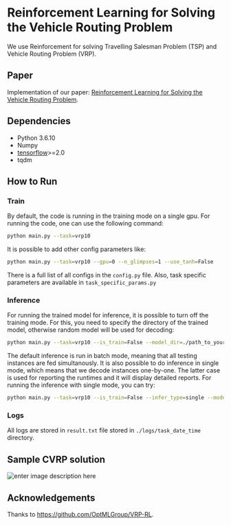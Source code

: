 
# Reinforcement Learning for Solving the Vehicle Routing Problem

We use Reinforcement for solving Travelling Salesman Problem (TSP) and Vehicle Routing Problem (VRP).


## Paper
Implementation of our paper: [Reinforcement Learning for Solving the Vehicle Routing Problem](https://arxiv.org/abs/1802.04240v2). 

## Dependencies

* Python 3.6.10
* Numpy
* [tensorflow](https://www.tensorflow.org/)>=2.0
* tqdm

## How to Run
### Train
By default, the code is running in the training mode on a single gpu. For running the code, one can use the following command:
```bash
python main.py --task=vrp10
```

It is possible to add other config parameters like:
```bash
python main.py --task=vrp10 --gpu=0 --n_glimpses=1 --use_tanh=False 
```
There is a full list of all configs in the ``config.py`` file. Also, task specific parameters are available in ``task_specific_params.py``
### Inference
For running the trained model for inference, it is possible to turn off the training mode. For this, you need to specify the directory of the trained model, otherwise random model will be used for decoding:
```bash
python main.py --task=vrp10 --is_train=False --model_dir=./path_to_your_saved_checkpoint
```
The default inference is run in batch mode, meaning that all testing instances are fed simultanously. It is also possible to do inference in single mode, which means that we decode instances one-by-one. The latter case is used for reporting the runtimes and it will display detailed reports. For running the inference with single mode, you can try:
```bash
python main.py --task=vrp10 --is_train=False --infer_type=single --model_dir=./path_to_your_saved_checkpoint
```
### Logs
All logs are stored in ``result.txt`` file stored in ``./logs/task_date_time`` directory.
## Sample CVRP solution

![enter image description here](https://lh3.googleusercontent.com/eUh69ZQsIV4SIE6RjwasAEkdw2VZaTmaeR8Fqk33di70-BGU62fvmcp6HLeGLE61lJDS7jLMpFf2 "Sample VRP")

## Acknowledgements
Thanks to https://github.com/OptMLGroup/VRP-RL.